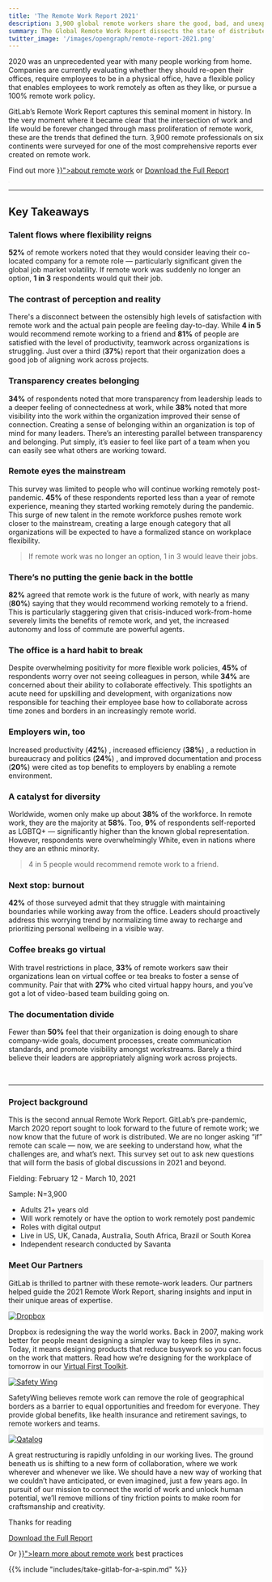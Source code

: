 ```yaml
---
title: 'The Remote Work Report 2021'
description: 3,900 global remote workers share the good, bad, and unexpected of the new status quo
summary: The Global Remote Work Report dissects the state of distributed work and surfaces key motivators for both employees and employers.
twitter_image: '/images/opengraph/remote-report-2021.png'
---
```

<div class="container">
<div class="row mb-5 align-items-center">
    <div class="col">
        <p class="lead">2020 was an unprecedented year with many people working from home. Companies are currently evaluating whether they should re-open their offices, require employees to be in a physical office, have a flexible policy that enables employees to work remotely as often as they like, or pursue a 100% remote work policy.</p>
        <p class="lead">GitLab’s Remote Work Report captures this seminal moment in history. In the very moment where it became clear that the intersection of work and life would be forever changed through mass proliferation of remote work, these are the trends that defined the turn. 3,900 remote professionals on six continents were surveyed for one of the most comprehensive reports ever created on remote work.</p>
        <p class="lead">Find out more <a href="{{< ref "all-remote" >}}">about remote work</a> or <a href="https://about.gitlab.com/resources/downloads/remote-work-report-2021.pdf" class="btn btn-primary">Download the Full Report</a>
    </div>
    <div class="col text-center">
        <img src="https://about.gitlab.com/images/remote-work-report/remote-work-report-2021-cover.png" alt="" class="shadow cover-image" style="border: 1px solid rgba(0, 0, 0, 0.08); box-sizing: border-box; border-radius: 4px; padding-left: 0px; box-shadow: 0px 2px 50px rgba(0, 0, 0, 0.08); max-width: 70%;">
    </div>
</div>
<hr>
<div class="row my-5">
    <div class="col"><h2 class="h1">Key Takeaways</h2></div>
</div>
<div class="row  my-5">
    <div class="col">
        <h3 class="h2 my-4">Talent flows where flexibility reigns</h3>
        <p class="lead"><strong>52%</strong> of remote workers noted that they would consider leaving their co-located company for a remote role — particularly significant given the global job market volatility. If remote work was suddenly no longer an option, <strong>1 in 3</strong> respondents would quit their job.</p>
    </div>
    <div class="col">
        <h3 class="h2 my-4">The contrast of perception and reality</h3>
        <p class="lead">There's a disconnect between the ostensibly high levels of satisfaction with remote work and the actual pain people are feeling day-to-day. While <strong>4 in 5</strong> would recommend remote working to a friend and <strong>81%</strong> of people are satisfied with the level of productivity, teamwork across organizations is struggling. Just over a third (<strong>37%</strong>) report that their organization does a good job of aligning work across projects.</p>
    </div>
</div>
<div class="row  my-5">
    <div class="col">
        <h3 class="h2 my-4">Transparency creates belonging</h3>
        <p class="lead"><strong>34%</strong> of respondents noted that more transparency from leadership leads to a deeper feeling of connectedness at work, while <strong>38%</strong> noted that more visibility into the work within the organization improved their sense of connection. Creating a sense of belonging within an organization is top of mind for many leaders. There’s an interesting parallel between transparency and belonging. Put simply, it’s easier to feel like part of a team when you can easily see what others are working toward.</p>
    </div>
    <div class="col">
        <h3 class="h2 my-4">Remote eyes the mainstream</h3>
        <p class="lead">This survey was limited to people who will continue working remotely post-pandemic. <strong>45%</strong> of these respondents reported less than a year of remote experience, meaning they started working remotely during the pandemic. This surge of new talent in the remote workforce pushes remote work closer to the mainstream, creating a large enough category that all organizations will be expected to have a formalized stance on workplace flexibility.</p>
    </div>
</div>
<div class="row my-5">
    <div class="col">
        <blockquote>
            <p class="display-5 my-4">If remote work was no longer an option, 1 in 3 would leave their jobs.</p>
        </blockquote>
    </div>
</div>
<div class="row my-5">
    <div class="col">
        <h3 class="h2 my-4">There’s no putting the genie back in the bottle</h3>
        <p class="lead"><strong>82%</strong> agreed that remote work is the future of work, with nearly as many (<strong>80%</strong>) saying that they would recommend working remotely to a friend. This is particularly staggering given that crisis-induced work-from-home severely limits the benefits of remote work, and yet, the increased autonomy and loss of commute are powerful agents.</p>
    </div>
    <div class="col">
        <h3 class="h2 my-4">The office is a hard habit to break</h3>
        <p class="lead">Despite overwhelming positivity for more flexible work policies, <strong>45%</strong> of respondents worry over not seeing colleagues in person, while <strong>34%</strong> are concerned about their ability to collaborate effectively. This spotlights an acute need for upskilling and development, with organizations now responsible for teaching their employee base how to collaborate across time zones and borders in an increasingly remote world.</p>
    </div>
</div>
<div class="row my-5">
    <div class="col">
        <h3 class="h2 my-4">Employers win, too</h3>
        <p class="lead">Increased productivity (<strong>42%</strong>) , increased efficiency (<strong>38%</strong>) , a reduction in bureaucracy and politics (<strong>24%</strong>) , and improved documentation and process (<strong>20%</strong>) were cited as top benefits to employers by enabling a remote environment.</p>
    </div>
    <div class="col">
        <h3 class="h2 my-4">A catalyst for diversity</h3>
        <p class="lead">Worldwide, women only make up about <strong>38%</strong> of the workforce. In remote work, they are the majority at <strong>58%</strong>. Too, <strong>9%</strong> of respondents self-reported as LGBTQ+ — significantly higher than the known global representation. However, respondents were overwhelmingly White, even in nations where they are an ethnic minority.</p>
    </div>
</div>
<div class="row my-5">
    <div class="col">
        <blockquote>
            <p class="display-5 my-4">4 in 5 people would recommend remote work to a friend.</p>
        </blockquote>
    </div>
</div>
<div class="row my-5">
    <div class="col">
        <h3 class="h2 my-4">Next stop: burnout</h3>
        <p class="lead"><strong>42%</strong> of those surveyed admit that they struggle with maintaining boundaries while working away from the office. Leaders should proactively address this worrying trend by normalizing time away to recharge and prioritizing personal wellbeing in a visible way.</p>
    </div>
    <div class="col">
        <h3 class="h2 my-4">Coffee breaks go virtual</h3>
        <p class="lead">With travel restrictions in place, <strong>33%</strong> of remote workers saw their organizations lean on virtual coffee or tea breaks to foster a sense of community. Pair that with <strong>27%</strong> who cited virtual happy hours, and you’ve got a lot of video-based team building going on.</p>
    </div>
</div>
<div class="row my-5">
    <div class="col">
        <h3 class="h2 my-4">The documentation divide</h3>
        <p class="lead">Fewer than <strong>50%</strong> feel that their organization is doing enough to share company-wide goals, document processes, create communication standards, and promote visibility amongst workstreams. Barely a third believe their leaders are appropriately aligning work across projects.</p>
    </div>
    <div class="col">
        <p>&nbsp;</p>
    </div>
</div>
<hr>
<div class="row my-5">
    <div class="col">
        <h3 class="h2 my-4">Project background</h3>
        <p class="lead">This is the second annual Remote Work Report. GitLab’s pre-pandemic, March 2020 report sought to look forward to the future of remote work; we now know that the future of work is distributed. We are no longer asking “if” remote can scale — now, we are seeking to understand how, what the challenges are, and what’s next. This survey set out to ask new questions that will form the basis of global discussions in 2021 and beyond.</p>
        <p class="lead">Fielding: February 12 - March 10, 2021</p>
        <p  class="lead">Sample: N=3,900</p>
        <ul class="lead">
            <li>Adults 21+ years old</li>
            <li>Will work remotely or have the option to work remotely post pandemic</li>
            <li>Roles with digital output</li>
            <li>Live in US, UK, Canada, Australia, South Africa, Brazil or South Korea</li>
            <li>Independent research conducted by Savanta</li>
        </ul>
    </div>
</div>
</div>
<div class="container p-5 rounded-4" style="background-color: #f5f5f5;">
    <div class="row">
    <h3 class="h2 my-4">Meet Our Partners</h3>
    <p class="lead">GitLab is thrilled to partner with these remote-work leaders. Our partners helped guide the 2021 Remote Work Report, sharing insights and input in their unique areas of expertise.</p>
    </div>
    <div class="row">
        <div class="col rounded-4 mx-2 text-center p-4" style="background-color: #ffffff;">
            <a href="https://www.dropbox.com/"><img class="my-3" src="https://about.gitlab.com/images/remote-work-report/Dropbox-logo.png" alt="Dropbox" style="max-height: 120px;"></a>
            <p class="lead" style="text-align: left;">Dropbox is redesigning the way the world works. Back in 2007, making work better for people meant designing a simpler way to keep files in sync. Today, it means designing products that reduce busywork so you can focus on the work that matters. Read how we’re designing for the workplace of tomorrow in our <a href="https://blog.dropbox.com/collections/virtual-first-toolkit">Virtual First Toolkit</a>.</p>
        </div>
        <div class="col rounded-4 mx-2 text-center p-4" style="background-color: #ffffff;">
            <a href="https://safetywing.com/"><img class="my-3" src="https://about.gitlab.com/images/remote-work-report/SafetyWing-logo.png" alt="Safety Wing" style="max-height: 120px;"></a>
            <p class="lead" style="text-align: left;">SafetyWing believes remote work can remove the role of geographical borders as a barrier to equal opportunities and freedom for everyone. They provide global benefits, like health insurance and retirement savings, to remote workers and teams.</p>
        </div>
        <div class="col rounded-4 mx-2 text-center p-4" style="background-color: #ffffff;">
            <a href="https://qatalog.com/"><img class="my-3" src="https://about.gitlab.com/images/remote-work-report/Qatalog-logo.svg" alt="Qatalog" style="max-height: 120px;"></a>
            <p class="lead" style="text-align: left;">A great restructuring is rapidly unfolding in our working lives. The ground beneath us is shifting to a new form of collaboration, where we work wherever and whenever we like. We should have a new way of working that we couldn’t have anticipated, or even imagined, just a few years ago. In pursuit of our mission to connect the world of work and unlock human potential, we’ll remove millions of tiny friction points to make room for craftsmanship and creativity.</p>
        </div>
    </div>
</div>
<div class="container my-5">
    <div class="row text-center">
        <p class="h3 my-4">Thanks for reading</p>
        <p class="my-2"><a href="https://about.gitlab.com/resources/downloads/remote-work-report-2021.pdf" class="btn btn-lg btn-primary">Download the Full Report</a></p>
        <p class="h4 my-4">Or <a href="{{< ref "all-remote" >}}">learn more about remote work</a> best practices</p>
    </div>
</div>
{{% include "includes/take-gitlab-for-a-spin.md" %}}
